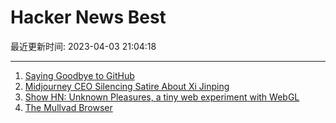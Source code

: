 # Hacker News Best

最近更新时间: 2023-04-03 21:04:18

--- 
1. [Saying Goodbye to GitHub](https://ersei.net/en/blog/bye-bye-github) 
2. [Midjourney CEO Silencing Satire About Xi Jinping](https://www.techdirt.com/2023/03/31/midjourney-ceo-says-political-satire-in-china-is-pretty-not-okay-but-apparently-silencing-satire-about-xi-jinping-is-pretty-okay/) 
3. [Show HN: Unknown Pleasures, a tiny web experiment with WebGL](https://pouria.dev/unknown-pleasures) 
4. [The Mullvad Browser](https://mullvad.net/en/browser) 

